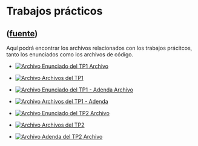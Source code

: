 # Trabajos prácticos
([fuente](https://campus.exactas.uba.ar/course/view.php?id=998&section=3))
---
Aquí podrá encontrar los archivos relacionados con los trabajos prácitcos,
tanto los enunciados como los archivos de código.

  - [![Archivo](https://campus.exactas.uba.ar/theme/image.php/magazine/core/1462913092/f/pdf) Enunciado del TP1 Archivo](https://campus.exactas.uba.ar/mod/resource/view.php?id=60330)

  - [![Archivo](https://campus.exactas.uba.ar/theme/image.php/magazine/core/1462913092/f/archive) Archivos del TP1](https://campus.exactas.uba.ar/mod/resource/view.php?id=60354)

  - [![Archivo](https://campus.exactas.uba.ar/theme/image.php/magazine/core/1462913092/f/pdf) Enunciado del TP1 - Adenda Archivo](https://campus.exactas.uba.ar/mod/resource/view.php?id=60359)

  - [![Archivo](https://campus.exactas.uba.ar/theme/image.php/magazine/core/1462913092/f/archive) Archivos del TP1 - Adenda](https://campus.exactas.uba.ar/mod/resource/view.php?id=60431)

  - [![Archivo](https://campus.exactas.uba.ar/theme/image.php/magazine/core/1462913092/f/pdf) Enunciado del TP2 Archivo](https://campus.exactas.uba.ar/mod/resource/view.php?id=60982)

  - [![Archivo](https://campus.exactas.uba.ar/theme/image.php/magazine/core/1462913092/f/archive) Archivos del TP2](https://campus.exactas.uba.ar/mod/resource/view.php?id=60984)

  - [![Archivo](https://campus.exactas.uba.ar/theme/image.php/magazine/core/1462913092/f/archive) Adenda del TP2 Archivo](https://campus.exactas.uba.ar/mod/resource/view.php?id=61215)

